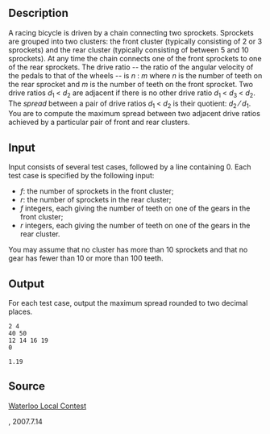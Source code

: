 <h2>Description</h2><p>A racing bicycle is driven by a chain connecting two sprockets. Sprockets are grouped into two clusters: the front cluster (typically consisting of 2 or 3 sprockets) and the rear cluster (typically consisting of between 5 and 10 sprockets). At any time the chain connects one of the front sprockets to one of the rear sprockets. The drive ratio -- the ratio of the angular velocity of the pedals to that of the wheels -- is <i>n </i>:<i> m</i> where <i>n</i> is the number of teeth on the rear sprocket and <i>m</i> is the number of teeth on the front sprocket. Two drive ratios <i>d</i><sub>1 </sub>&lt;<i> d</i><sub>2</sub> are adjacent if there is no other drive ratio <i>d</i><sub>1 </sub>&lt;<i> d</i><sub>3 </sub>&lt;<i> d</i><sub>2</sub>. The <i>spread</i> between a pair of drive ratios <i>d</i><sub>1 </sub>&lt;<i> d</i><sub>2</sub> is their quotient: <i>d</i><sub>2</sub> ⁄ <i>d</i><sub>1</sub>. You are to compute the maximum spread between two adjacent drive ratios achieved by a particular pair of front and rear clusters. </p><h2>Input</h2><p>Input consists of several test cases, followed by a line containing 0. Each test case is specified by the following input: </p><ul><li><i>f</i>: the number of sprockets in the front cluster; </li><li><i>r</i>: the number of sprockets in the rear cluster; </li><li><i>f</i> integers, each giving the number of teeth on one of the gears in the front cluster; </li><li><i>r</i> integers, each giving the number of teeth on one of the gears in the rear cluster. </li></ul><p>You may assume that no cluster has more than 10 sprockets and that no gear has fewer than 10 or more than 100 teeth. </p><h2>Output</h2><p>For each test case, output the maximum spread rounded to two decimal places. </p><pre><code class="language-input1">2 4
40 50
12 14 16 19
0
</code></pre><pre><code class="language-output1">1.19</code></pre><h2>Source</h2><a href="searchproblem?field=source&amp;key=Waterloo+Local+Contest">Waterloo Local Contest</a><p>, 2007.7.14</p>